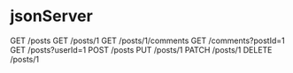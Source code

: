 # jsonServer


GET	/posts
GET	/posts/1
GET	/posts/1/comments
GET	/comments?postId=1
GET	/posts?userId=1
POST	/posts
PUT	/posts/1
PATCH	/posts/1
DELETE	/posts/1
